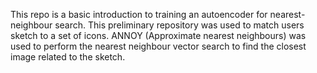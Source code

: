 This repo is a basic introduction to training an autoencoder for nearest-neighbour search. This preliminary repository was used to match users sketch to a set of icons. ANNOY (Approximate nearest neighbours) was used to perform the nearest neighbour vector search to find the closest image related to the sketch.
